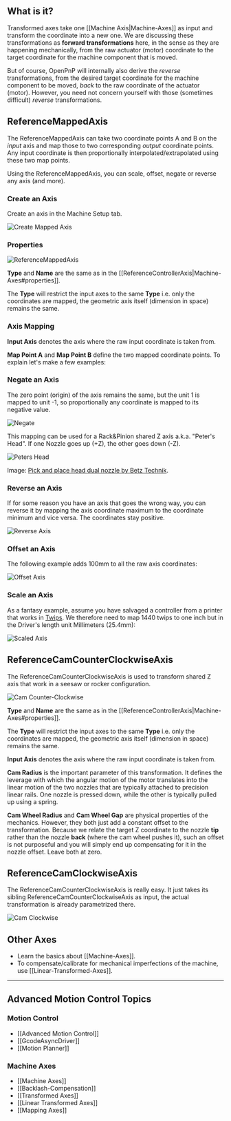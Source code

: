 ## What is it?

Transformed axes take one [[Machine Axis|Machine-Axes]] as input and transform the coordinate into a new one. We are discussing these transformations as **forward transformations** here, in the sense as they are happening mechanically, from the raw actuator (motor) coordinate to the target coordinate for the machine component that is moved. 

But of course, OpenPnP will internally also derive the _reverse_ transformations, from the desired target coordinate for the machine component to be moved, _back_ to the raw coordinate of the actuator (motor). However, you need not concern yourself with those (sometimes difficult) _reverse_ transformations. 

## ReferenceMappedAxis

The ReferenceMappedAxis can take two coordinate points A and B on the _input_ axis and map those to two corresponding _output_ coordinate points. Any input coordinate is then proportionally interpolated/extrapolated using these two map points. 

Using the ReferenceMappedAxis, you can scale, offset, negate or reverse any axis (and more). 

### Create an Axis

Create an axis in the Machine Setup tab.

![Create Mapped Axis](https://user-images.githubusercontent.com/9963310/95983710-67517280-0e22-11eb-9d90-ef4526970692.png)

### Properties

![ReferenceMappedAxis](https://user-images.githubusercontent.com/9963310/95984469-87cdfc80-0e23-11eb-9f43-2a83b906632e.png)

**Type** and **Name** are the same as in the [[ReferenceControllerAxis|Machine-Axes#properties]]. 

The **Type** will restrict the input axes to the same **Type** i.e. only the coordinates are mapped, the geometric axis itself (dimension in space) remains the same. 

### Axis Mapping

**Input Axis** denotes the axis where the raw input coordinate is taken from. 

**Map Point A** and **Map Point B** define the two mapped coordinate points. To explain let's make a few examples:

### Negate an Axis

The zero point (origin) of the axis remains the same, but the unit 1 is mapped to unit -1, so proportionally any coordinate is mapped to its negative value. 

![Negate](https://user-images.githubusercontent.com/9963310/95986818-dcbf4200-0e26-11eb-82a2-c91fb1866b10.png)

This mapping can be used for a Rack&Pinion shared Z axis a.k.a. "Peter's Head". If one Nozzle goes up (+Z), the other goes down (-Z).

![Peters Head](https://user-images.githubusercontent.com/9963310/95987574-e8f7cf00-0e27-11eb-9d89-4a538268eea3.png)

Image: [Pick and place head dual nozzle by Betz Technik](https://www.betztechnik.ca/store/p34/Pick_and_Place_head_-_dual_nozzle_-_OpenPnP_compatible.html#).

### Reverse an Axis

If for some reason you have an axis that goes the wrong way, you can reverse it by mapping the axis coordinate maximum to the coordinate minimum and vice versa. The coordinates stay positive.

![Reverse Axis](https://user-images.githubusercontent.com/9963310/95988924-dbdbdf80-0e29-11eb-9fcb-c5c91d9a3944.png)

### Offset an Axis

The following example adds 100mm to all the raw axis coordinates:

![Offset Axis](https://user-images.githubusercontent.com/9963310/95989202-3e34e000-0e2a-11eb-9b36-6d62f25ab7e9.png)

### Scale an Axis

As a fantasy example, assume you have salvaged a controller from a printer that works in [Twips](https://en.wikipedia.org/wiki/Twip). We therefore need to map 1440 twips to one inch but in the Driver's length unit Millimeters (25.4mm):

![Scaled Axis](https://user-images.githubusercontent.com/9963310/95990392-bcde4d00-0e2b-11eb-82d7-97d6c6337412.png)

## ReferenceCamCounterClockwiseAxis

The ReferenceCamCounterClockwiseAxis is used to transform shared Z axis that work in a seesaw or rocker configuration. 

![Cam Counter-Clockwise](https://user-images.githubusercontent.com/9963310/95992296-19426c00-0e2e-11eb-98d1-ddfdbdfd5f04.png) 

**Type** and **Name** are the same as in the [[ReferenceControllerAxis|Machine-Axes#properties]]. 

The **Type** will restrict the input axes to the same **Type** i.e. only the coordinates are mapped, the geometric axis itself (dimension in space) remains the same. 

**Input Axis** denotes the axis where the raw input coordinate is taken from. 

**Cam Radius** is the important parameter of this transformation. It defines the leverage with which the angular motion of the motor translates into the linear motion of the two nozzles that are typically attached to precision linear rails. One nozzle is pressed down, while the other is typically pulled up using a spring. 

**Cam Wheel Radius** and **Cam Wheel Gap** are physical properties of the mechanics. However, they both just add a constant offset to the transformation. Because we relate the target Z coordinate to the nozzle **tip** rather than the nozzle **back** (where the cam wheel pushes it), such an offset is not purposeful and you will simply end up compensating for it in the nozzle offset. Leave both at zero.

## ReferenceCamClockwiseAxis

The ReferenceCamCounterClockwiseAxis is really easy. It just takes its sibling ReferenceCamCounterClockwiseAxis as input, the actual transformation is already parametrized there.

![Cam Clockwise](https://user-images.githubusercontent.com/9963310/95995093-56f4c400-0e31-11eb-8b15-f90cd5e171d7.png)

## Other Axes

* Learn the basics about [[Machine-Axes]].
* To compensate/calibrate for mechanical imperfections of the machine, use [[Linear-Transformed-Axes]].

___

## Advanced Motion Control Topics

### Motion Control
- [[Advanced Motion Control]]
- [[GcodeAsyncDriver]]
- [[Motion Planner]]

### Machine Axes
- [[Machine Axes]]
- [[Backlash-Compensation]]
- [[Transformed Axes]]
- [[Linear Transformed Axes]]
- [[Mapping Axes]] 
